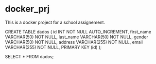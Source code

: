# docker_prj

This is a docker project for a school assignement. 

CREATE TABLE dados (
    id INT NOT NULL AUTO_INCREMENT,
    first_name VARCHAR(50) NOT NULL,
    last_name VARCHAR(50) NOT NULL,
    gender VARCHAR(50) NOT NULL,
    address VARCHAR(255) NOT NULL,
    email VARCHAR(255) NOT NULL,
    PRIMARY KEY (id)
);

SELECT * FROM dados;